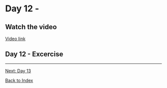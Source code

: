 # Day 12 - 



## Watch the video

[Video link](https://www.youtube.com/watch?v=)

## Day 12 - Excercise


---
[Next: Day 13](13-day13.md)

[Back to Index](index.md)
